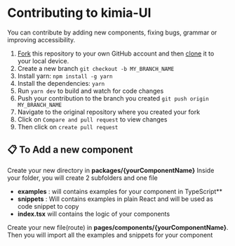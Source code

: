 # Contributing to kimia-UI

You can contribute by adding new components, fixing bugs, grammar or  improving accessibility.

1. [Fork](https://help.github.com/articles/fork-a-repo/) this repository to your own GitHub account and then [clone](https://help.github.com/articles/cloning-a-repository/) it to your local device.
2. Create a new branch `git checkout -b MY_BRANCH_NAME`
3. Install yarn: `npm install -g yarn`
4. Install the dependencies: `yarn`
5. Run `yarn dev` to build and watch for code changes
6. Push your contribution to the branch you created `git push origin MY_BRANCH_NAME`
7. Navigate to the original repository where you created your fork
8. Click on `Compare and pull request` to view changes
9. Then click on `create pull request`

## 📋 To Add a new component

Create your new directory in **packages/{yourComponentName}** Inside your folder, you will create 2 subfolders and one file

- **examples** : will contains examples for your component in TypeScript**
- **snippets** : Will contains examples in plain React and will be used as code snippet to copy
- **index.tsx** will contains the logic of your components


Create your new file(route) in **pages/components/{yourComponentName}**. Then you will import all the examples and snippets for your component


